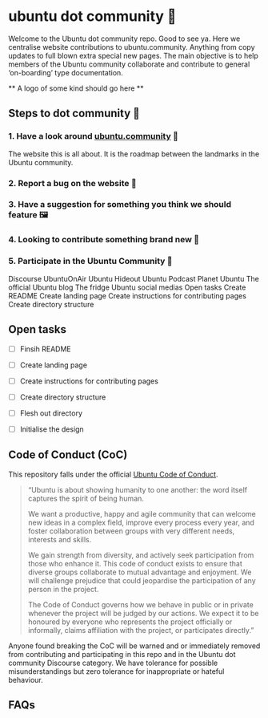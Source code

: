 # ubuntu dot community 👐

Welcome to the Ubuntu dot community repo. Good to see ya.  Here we centralise website contributions to ubuntu.community. Anything from copy updates to full blown 
extra special new pages. The main objective is to help members of the Ubuntu community collaborate and contribute to general ‘on-boarding’ type documentation.  

** A logo of some kind should go here **

## Steps to dot community :signal_strength:

### 1. Have a look around [ubuntu.community](https://ubuntu.community) :house_with_garden:
  
  The website this is all about. It is the roadmap between the landmarks in the Ubuntu community.

### 2. Report a bug on the website :bug: 

### 3. Have a suggestion for something you think we should feature 🖼️
  
### 4. Looking to contribute something brand new 👶

### 5. Participate in the Ubuntu Community 💬

Discourse
UbuntuOnAir
Ubuntu Hideout
Ubuntu Podcast
Planet Ubuntu
The official Ubuntu blog
The fridge
Ubuntu social medias
Open tasks
Create README
Create landing page
Create instructions for contributing pages
Create directory structure


## Open tasks
- [ ] Finsih README
- [ ] Create landing page
- [ ] Create instructions for contributing pages
- [ ] Create directory structure
- [ ] Flesh out directory
- [ ] Initialise the design


## Code of Conduct (CoC)
This repository falls under the official [Ubuntu Code of Conduct](https://ubuntu.com/community/code-of-conduct). 

> “Ubuntu is about showing humanity to one another: the word itself captures the spirit of being human.
>
> We want a productive, happy and agile community that can welcome new ideas in a complex field, improve every process every year, and foster collaboration between
> groups with very different needs, interests and skills.
> 
> We gain strength from diversity, and actively seek participation from those who enhance it. This code of conduct exists to ensure that diverse groups collaborate
> to mutual advantage and enjoyment. We will challenge prejudice that could jeopardise the participation of any person in the project.
> 
> The Code of Conduct governs how we behave in public or in private whenever the project will be judged by our actions. We expect it to be honoured by everyone who
> represents the project officially or informally, claims affiliation with the project, or participates directly.”

Anyone found breaking the CoC will be warned and or immediately removed from contributing and participating in this repo and in the Ubuntu dot
community Discourse category. We have tolerance for possible misunderstandings but zero tolerance for inappropriate or hateful behaviour.   

## FAQs


